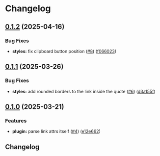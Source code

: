 # Changelog

## [0.1.2](https://github.com/diplodoc-platform/quote-link-extension/compare/v0.1.1...v0.1.2) (2025-04-16)


### Bug Fixes

* **styles:** fix clipboard button position ([#8](https://github.com/diplodoc-platform/quote-link-extension/issues/8)) ([f066023](https://github.com/diplodoc-platform/quote-link-extension/commit/f0660235a578521146b935529b2dc4085084f71d))

## [0.1.1](https://github.com/diplodoc-platform/quote-link-extension/compare/v0.1.0...v0.1.1) (2025-03-26)


### Bug Fixes

* **styles:** add rounded borders to the link inside the quote ([#6](https://github.com/diplodoc-platform/quote-link-extension/issues/6)) ([d3a155f](https://github.com/diplodoc-platform/quote-link-extension/commit/d3a155fe265524781e8594068032e443d6b93f90))

## [0.1.0](https://github.com/diplodoc-platform/quote-link-extension/compare/0.1.0...v0.1.0) (2025-03-21)


### Features

* **plugin:** parse link attrs itself ([#4](https://github.com/diplodoc-platform/quote-link-extension/issues/4)) ([e12e662](https://github.com/diplodoc-platform/quote-link-extension/commit/e12e6623f5bffb23b2971f4be445f778dddc65eb))

## Changelog
